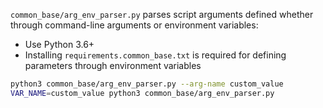 `common_base/arg_env_parser.py` parses script arguments defined whether through command-line arguments or environment variables:
- Use Python 3.6+
- Installing `requirements.common_base.txt` is required for defining parameters through environment variables

```bash
python3 common_base/arg_env_parser.py --arg-name custom_value
VAR_NAME=custom_value python3 common_base/arg_env_parser.py
```
